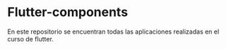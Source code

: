 # Flutter-components
En este repositorio se encuentran todas las aplicaciones realizadas en el curso de flutter.
